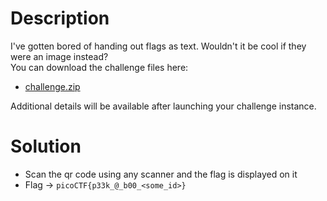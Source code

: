 # Description
I've gotten bored of handing out flags as text. Wouldn't it be cool if they were an image instead?   
You can download the challenge files here:
- [challenge.zip](https://artifacts.picoctf.net/c_atlas/1/challenge.zip)

Additional details will be available after launching your challenge instance.

# Solution
- Scan the qr code using any scanner and the flag is displayed on it
- Flag -> `picoCTF{p33k_@_b00_<some_id>}`